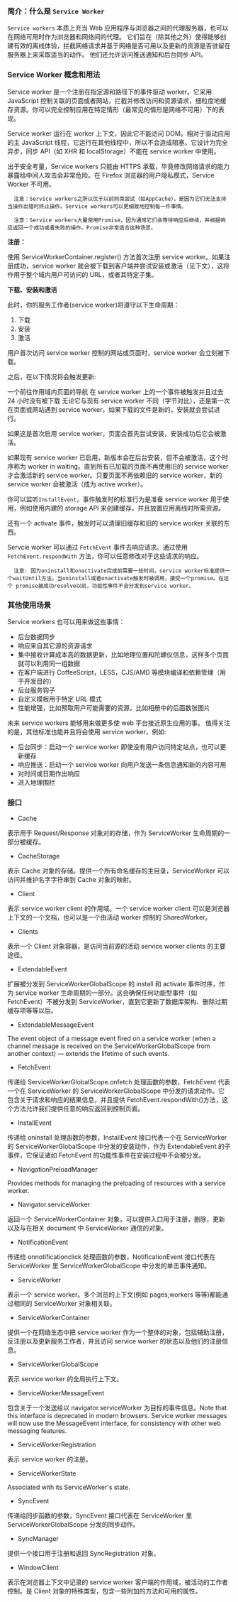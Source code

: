### 简介：什么是 `Service Worker`

`Service workers` 本质上充当 Web 应用程序与浏览器之间的代理服务器，也可以在网络可用时作为浏览器和网络间的代理。
它们旨在（除其他之外）使得能够创建有效的离线体验，拦截网络请求并基于网络是否可用以及更新的资源是否驻留在服务器上来采取适当的动作。
他们还允许访问推送通知和后台同步 API。

### Service Worker 概念和用法

Service worker 是一个注册在指定源和路径下的事件驱动 worker。它采用 JavaScript 控制关联的页面或者网站，拦截并修改访问和资源请求，细粒度地缓存资源。你可以完全控制应用在特定情形（最常见的情形是网络不可用）下的表现。

Service worker 运行在 worker 上下文，因此它不能访问 DOM。相对于驱动应用的主 JavaScript 线程，它运行在其他线程中，所以不会造成阻塞。它设计为完全异步，同步 API（如 XHR 和 localStorage）不能在 service worker 中使用。

出于安全考量，Service workers 只能由 HTTPS 承载，毕竟修改网络请求的能力暴露给中间人攻击会非常危险。在 Firefox 浏览器的用户隐私模式，Service Worker 不可用。

      注意：Service workers之所以优于以前同类尝试（如AppCache），是因为它们无法支持当操作出错时终止操作。Service workers可以更细致地控制每一件事情。

      注意：Service workers大量使用Promise，因为通常它们会等待响应后继续，并根据响应返回一个成功或者失败的操作。Promise非常适合这种场景。

**注册：**

使用 ServiceWorkerContainer.register() 方法首次注册 service worker。如果注册成功，service worker 就会被下载到客户端并尝试安装或激活（见下文），这将作用于整个域内用户可访问的 URL，或者其特定子集。

**下载、安装和激活**

此时，你的服务工作者(service worker)将遵守以下生命周期：

1. 下载
2. 安装
3. 激活

用户首次访问 service worker 控制的网站或页面时，service worker 会立刻被下载。

之后，在以下情况将会触发更新:

一个前往作用域内页面的导航
在 service worker 上的一个事件被触发并且过去 24 小时没有被下载
无论它与现有 service worker 不同（字节对比），还是第一次在页面或网站遇到 service worker，如果下载的文件是新的，安装就会尝试进行。

如果这是首次启用 service worker，页面会首先尝试安装，安装成功后它会被激活。

如果现有 service worker 已启用，新版本会在后台安装，但不会被激活，这个时序称为 worker in waiting。直到所有已加载的页面不再使用旧的 service worker 才会激活新的 service worker。只要页面不再依赖旧的 service worker，新的 service worker 会被激活（成为 active worker）。

你可以监听`InstallEvent`，事件触发时的标准行为是准备 service worker 用于使用，例如使用内建的 storage API 来创建缓存，并且放置应用离线时所需资源。

还有一个 activate 事件，触发时可以清理旧缓存和旧的 service worker 关联的东西。

Servcie worker 可以通过 `FetchEvent` 事件去响应请求。通过使用 `FetchEvent.respondWith` 方法，你可以任意修改对于这些请求的响应。

      注意: 因为oninstall和onactivate完成前需要一些时间，service worker标准提供一个waitUntil方法，当oninstall或者onactivate触发时被调用，接受一个promise。在这个 promise被成功resolve以前，功能性事件不会分发到service worker。

### 其他使用场景

Service workers 也可以用来做这些事情：

- 后台数据同步
- 响应来自其它源的资源请求
- 集中接收计算成本高的数据更新，比如地理位置和陀螺仪信息，这样多个页面就可以利用同一组数据
- 在客户端进行 CoffeeScript，LESS，CJS/AMD 等模块编译和依赖管理（用于开发目的）
- 后台服务钩子
- 自定义模板用于特定 URL 模式
- 性能增强，比如预取用户可能需要的资源，比如相册中的后面数张图片

未来 service workers 能够用来做更多使 web 平台接近原生应用的事。 值得关注的是，其他标准也能并且将会使用 service worker，例如:

- 后台同步：启动一个 service worker 即使没有用户访问特定站点，也可以更新缓存
- 响应推送：启动一个 service worker 向用户发送一条信息通知新的内容可用
- 对时间或日期作出响应
- 进入地理围栏

### 接口

- Cache

表示用于 Request/Response 对象对的存储，作为 ServiceWorker 生命周期的一部分被缓存。

- CacheStorage

表示 Cache 对象的存储。提供一个所有命名缓存的主目录，ServiceWorker 可以访问并维护名字字符串到 Cache 对象的映射。

- Client

表示 service worker client 的作用域。一个 service worker client 可以是浏览器上下文的一个文档，也可以是一个由活动 worker 控制的 SharedWorker。

- Clients

表示一个 Client 对象容器，是访问当前源的活动 service worker clients 的主要途径。

- ExtendableEvent

扩展被分发到 ServiceWorkerGlobalScope 的 install 和 activate 事件时序，作为 service worker 生命周期的一部分。这会确保任何功能型事件（如 FetchEvent）不被分发到 ServiceWorker，直到它更新了数据库架构、删除过期缓存项等等以后。

- ExtendableMessageEvent

The event object of a message event fired on a service worker (when a channel message is received on the ServiceWorkerGlobalScope from another context) — extends the lifetime of such events.

- FetchEvent

传递给 ServiceWorkerGlobalScope.onfetch 处理函数的参数，FetchEvent 代表一个在 ServiceWorker 的 ServiceWorkerGlobalScope 中分发的请求动作。它包含关于请求和响应的结果信息，并且提供 FetchEvent.respondWith()方法，这个方法允许我们提供任意的响应返回到控制页面。

- InstallEvent

传递给 oninstall 处理函数的参数，InstallEvent 接口代表一个在 ServiceWorker 的 ServiceWorkerGlobalScope 中分发的安装动作，作为 ExtendableEvent 的子事件，它保证诸如 FetchEvent 的功能性事件在安装过程中不会被分发。

- NavigationPreloadManager

Provides methods for managing the preloading of resources with a service worker.

- Navigator.serviceWorker

返回一个 ServiceWorkerContainer 对象，可以提供入口用于注册，删除，更新以及与在相关 document 中 ServiceWorker 通信的对象。

- NotificationEvent

传递给 onnotificationclick 处理函数的参数，NotificationEvent 接口代表在 ServiceWorker 里 ServiceWorkerGlobalScope 中分发的单击事件通知。

- ServiceWorker

表示一个 service worker。多个浏览的上下文(例如 pages,workers 等等)都能通过相同的 ServiceWorker 对象相关联。

- ServiceWorkerContainer

提供一个在网络生态中把 service worker 作为一个整体的对象，包括辅助注册，反注册以及更新服务工作者，并且访问 service worker 的状态以及他们的注册信息。

- ServiceWorkerGlobalScope

表示 service worker 的全局执行上下文。

- ServiceWorkerMessageEvent

包含关于一个发送给以 navigator.serviceWorker 为目标的事件信息。Note that this interface is deprecated in modern browsers. Service worker messages will now use the MessageEvent interface, for consistency with other web messaging features.

- ServiceWorkerRegistration

表示 service worker 的注册。

- ServiceWorkerState

Associated with its ServiceWorker's state.

- SyncEvent

传递给同步函数的参数，SyncEvent 接口代表在 ServiceWorker 里 ServiceWorkerGlobalScope 分发的同步动作。

- SyncManager

提供一个接口用于注册和返回 SyncRegistration 对象。

- WindowClient

表示在浏览器上下文中记录的 service worker 客户端的作用域，被活动的工作者控制。是 Client 对象的特殊类型，包含一些附加的方法和可用的属性。
